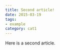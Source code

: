 ```yaml
---
title: Second article!
date: 2015-03-19
tags:
- example
category: cat1
---
```


Here is a second article.
